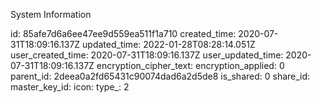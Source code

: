 System Information

id: 85afe7d6a6ee47ee9d559ea511f1a710
created_time: 2020-07-31T18:09:16.137Z
updated_time: 2022-01-28T08:28:14.051Z
user_created_time: 2020-07-31T18:09:16.137Z
user_updated_time: 2020-07-31T18:09:16.137Z
encryption_cipher_text: 
encryption_applied: 0
parent_id: 2deea0a2fd65431c90074dad6a2d5de8
is_shared: 0
share_id: 
master_key_id: 
icon: 
type_: 2